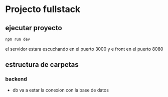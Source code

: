 # Projecto fullstack

## ejecutar proyecto

```bash  
npm run dev
```

el servidor estara escuchando en el puerto 3000
y e front en el puerto 8080


## estructura de carpetas

### backend
- db va a estar la conexion con la base de datos